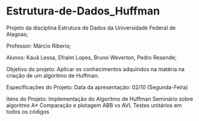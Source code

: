 # Estrutura-de-Dados_Huffman
Projeto da disciplina Estrutura de Dados da Universidade Federal de Alagoas;

Professor: Márcio Riberio;

Alunos: Kauã Lessa, Efraim Lopes, Bruno Weverton, Pedro Resende;

Objetivo do projeto: Aplicar os conhecimentos adquiridos na matéria na criação de um algoritmo de Huffman.

Especificações do Projeto:
  Data da apresentação: 02/10 (Segunda-Feira)

Itens do Projeto:
  Implementação do Algoritmo de Huffman
  Seminário sobre algoritmo A*
  Comparação e plotagem ABB vs AVL
  Testes unitários em todos os códigos
